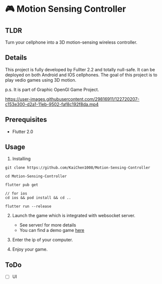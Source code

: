 # 🎮 Motion Sensing Controller

## TLDR
Turn your cellphone into a 3D motion-sensing wireless controller.

## Details
This project is fully developed by Fullter 2.2 and totally null-safe.
It can be deployed on both Android and IOS cellphones.
The goal of this project is to play vedio games using 3D motion.

p.s. It is part of Graphic OpenGl Game Project.



https://user-images.githubusercontent.com/29816911/122720207-c153e300-d2a1-11eb-9502-faf8c192f8da.mp4


## Prerequisites
- Flutter 2.0

## Usage
1. Installing
```
git clone https://github.com/KaiChen1008/Motion-Sensing-Controller

cd Motion-Sensing-Controller

flutter pub get

// for ios
cd ios && pod install && cd ..

flutter run --release
```

2. Launch the game which is integrated with websocket server.
    - See server/ for more details
    - You can find a demo game [here]()

3. Enter the ip of your computer.


4. Enjoy your game.


## ToDo
- [ ] UI
